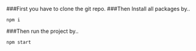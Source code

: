 ###First you have to clone the git repo.
###Then Install all packages by..

```
npm i
```

###Then run the project by..

```
npm start
```
